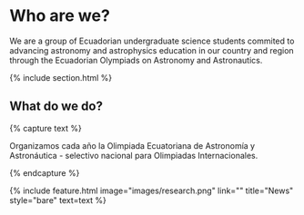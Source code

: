 ---
---

# Who are we?

We are a group of Ecuadorian undergraduate science students commited to advancing astronomy and astrophysics education in our country and region through the Ecuadorian Olympiads on Astronomy and Astronautics.


{% include section.html %}


## What do we do?

{% capture text %}

Organizamos cada año la Olimpiada Ecuatoriana de Astronomía y Astronáutica - selectivo nacional para Olimpiadas Internacionales.

{% endcapture %}

{%
  include feature.html
  image="images/research.png"
  link=""
  title="News"
  style="bare"
  text=text
%}
